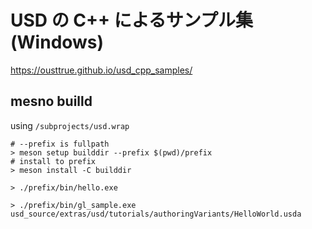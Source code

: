 # USD の C++ によるサンプル集(Windows)

<https://ousttrue.github.io/usd_cpp_samples/>


## mesno builld

using `/subprojects/usd.wrap`

```
# --prefix is fullpath
> meson setup builddir --prefix $(pwd)/prefix 
# install to prefix
> meson install -C builddir

> ./prefix/bin/hello.exe

> ./prefix/bin/gl_sample.exe usd_source/extras/usd/tutorials/authoringVariants/HelloWorld.usda
```

